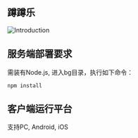 ## 蹲蹲乐
![Introduction][1]
## 服务端部署要求
需装有Node.js, 进入bg目录，执行如下命令：
```
npm install
```

## 客户端运行平台
支持PC, Android, iOS


  [1]: https://raw.github.com/haosdent/dundunle/master/intro.png
